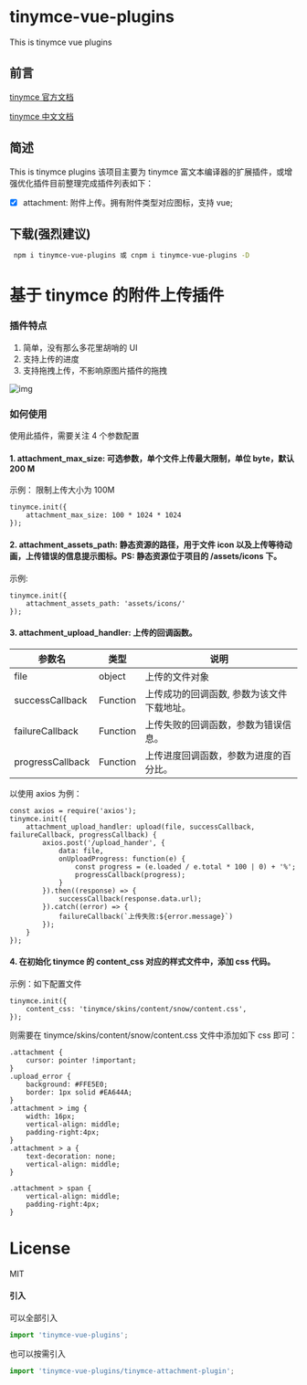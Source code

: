 # tinymce-vue-plugins

This is tinymce vue plugins

## 前言

[tinymce 官方文档](https://www.tiny.cloud/docs/)

[tinymce 中文文档](http://tinymce.ax-z.cn/)

## 简述

This is tinymce plugins 该项目主要为 tinymce 富文本编译器的扩展插件，或增强优化插件目前整理完成插件列表如下：

-   [x] attachment: 附件上传。拥有附件类型对应图标，支持 vue;

## 下载(强烈建议)

```bash
 npm i tinymce-vue-plugins 或 cnpm i tinymce-vue-plugins -D
```

# 基于 tinymce 的附件上传插件

### 插件特点

1. 简单，没有那么多花里胡哨的 UI
2. 支持上传的进度
3. 支持拖拽上传，不影响原图片插件的拖拽

![img](https://raw.githubusercontent.com/NebulaStudio/tinymce_attachment_plugin/master/attachment.gif)

### 如何使用

使用此插件，需要关注 4 个参数配置

#### 1. attachment_max_size: 可选参数，单个文件上传最大限制，单位 byte，默认 200 M

示例： 限制上传大小为 100M

```
tinymce.init({
    attachment_max_size: 100 * 1024 * 1024
});
```

#### 2. attachment_assets_path: 静态资源的路径，用于文件 icon 以及上传等待动画，上传错误的信息提示图标。PS: 静态资源位于项目的 /assets/icons 下。

示例:

```
tinymce.init({
    attachment_assets_path: 'assets/icons/'
});
```

#### 3. attachment_upload_handler: 上传的回调函数。

| 参数名           | 类型     | 说明                                       |
| ---------------- | -------- | ------------------------------------------ |
| file             | object   | 上传的文件对象                             |
| successCallback  | Function | 上传成功的回调函数, 参数为该文件下载地址。 |
| failureCallback  | Function | 上传失败的回调函数，参数为错误信息。       |
| progressCallback | Function | 上传进度回调函数，参数为进度的百分比。     |

以使用 axios 为例：

```
const axios = require('axios');
tinymce.init({
    attachment_upload_handler: upload(file, successCallback, failureCallback, progressCallback) {
        axios.post('/upload_hander', {
            data: file,
            onUploadProgress: function(e) {
                const progress = (e.loaded / e.total * 100 | 0) + '%';
                progressCallback(progress);
            }
        }).then((response) => {
            successCallback(response.data.url);
        }).catch((error) => {
            failureCallback(`上传失败:${error.message}`)
        });
    }
});
```

#### 4. 在初始化 tinymce 的 content_css 对应的样式文件中，添加 css 代码。

示例：如下配置文件

```
tinymce.init({
    content_css: 'tinymce/skins/content/snow/content.css',
});
```

则需要在 tinymce/skins/content/snow/content.css 文件中添加如下 css 即可：

```
.attachment {
    cursor: pointer !important;
}
.upload_error {
    background: #FFE5E0;
    border: 1px solid #EA644A;
}
.attachment > img {
    width: 16px;
    vertical-align: middle;
    padding-right:4px;
}
.attachment > a {
    text-decoration: none;
    vertical-align: middle;
}

.attachment > span {
    vertical-align: middle;
    padding-right:4px;
}
```

# License

MIT

#### 引入

可以全部引入

```javascript
import 'tinymce-vue-plugins';
```

也可以按需引入

```javascript
import 'tinymce-vue-plugins/tinymce-attachment-plugin';
```

```

```
